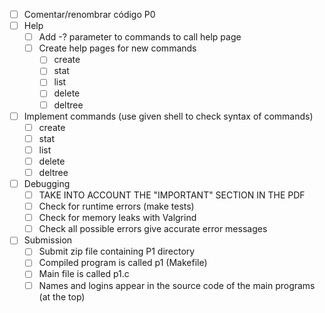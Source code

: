 - [ ] Comentar/renombrar código P0
- [ ] Help
    - [ ] Add -? parameter to commands to call help page
    - [ ] Create help pages for new commands
        - [ ] create
        - [ ] stat
        - [ ] list
        - [ ] delete
        - [ ] deltree
- [ ] Implement commands (use given shell to check syntax of commands)
    - [ ] create
    - [ ] stat
    - [ ] list
    - [ ] delete
    - [ ] deltree
- [ ] Debugging
    - [ ] TAKE INTO ACCOUNT THE "IMPORTANT" SECTION IN THE PDF
    - [ ] Check for runtime errors (make tests)
    - [ ] Check for memory leaks with Valgrind
    - [ ] Check all possible errors give accurate error messages
- [ ] Submission
    - [ ] Submit zip file containing P1 directory
    - [ ] Compiled program is called p1 (Makefile)
    - [ ] Main file is called p1.c
    - [ ] Names and logins appear in the source code of the main programs (at the top)

